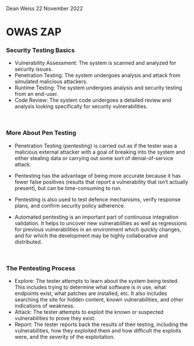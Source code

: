 Dean Weiss
22 November 2022

# OWAS ZAP

### Security Testing Basics
- Vulnerability Assessment: The system is scanned and analyzed for security issues.
- Penetration Testing: The system undergoes analysis and attack from simulated malicious attackers.
- Runtime Testing: The system undergoes analysis and security testing from an end-user.
- Code Review: The system code undergoes a detailed review and analysis looking specifically for security vulnerabilities.
<br>

### More About Pen Testing
- Penetration Testing (pentesting) is carried out as if the tester was a malicious external attacker with a goal of breaking into the system and either stealing data or carrying out some sort of denial-of-service attack.

- Pentesting has the advantage of being more accurate because it has fewer false positives (results that report a vulnerability that isn’t actually present), but can be time-consuming to run.

- Pentesting is also used to test defence mechanisms, verify response plans, and confirm security policy adherence.

- Automated pentesting is an important part of continuous integration validation. It helps to uncover new vulnerabilities as well as regressions for previous vulnerabilities in an environment which quickly changes, and for which the development may be highly collaborative and distributed.
<br>

### The Pentesting Process
- Explore: The tester attempts to learn about the system being tested. This includes trying to determine what software is in use, what endpoints exist, what patches are installed, etc. It also includes searching the site for hidden content, known vulnerabilities, and other indications of weakness.
- Attack: The tester attempts to exploit the known or suspected vulnerabilities to prove they exist.
- Report: The tester reports back the results of their testing, including the vulnerabilities, how they exploited them and how difficult the exploits were, and the severity of the exploitation.
<br>

